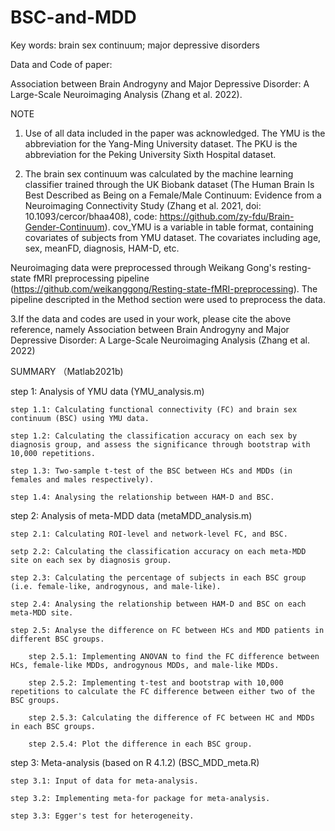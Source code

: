 # BSC-and-MDD

Key words: brain sex continuum; major depressive disorders

Data and Code of paper:

Association between Brain Androgyny and Major Depressive Disorder: A Large-Scale Neuroimaging Analysis (Zhang et al. 2022).

NOTE

1. Use of all data included in the paper was acknowledged. The YMU is the abbreviation for the Yang-Ming University dataset. The PKU is the abbreviation for the Peking University Sixth Hospital dataset.


2. The brain sex continuum was calculated by the machine learning classifier trained through the UK Biobank dataset (The Human Brain Is Best Described as Being on a Female/Male Continuum: Evidence from a Neuroimaging Connectivity Study (Zhang et al. 2021, doi: 10.1093/cercor/bhaa408), code: https://github.com/zy-fdu/Brain-Gender-Continuum). cov_YMU is a variable in table format, containing covariates of subjects from YMU dataset. The covariates including age, sex, meanFD, diagnosis, HAM-D, etc.

Neuroimaging data were preprocessed through Weikang Gong's resting-state fMRI preprocessing pipeline (https://github.com/weikanggong/Resting-state-fMRI-preprocessing). The pipeline descripted in the Method section were used to preprocess the data.

3.If the data and codes are used in your work, please cite the above reference, namely Association between Brain Androgyny and Major Depressive Disorder: A Large-Scale Neuroimaging Analysis (Zhang et al. 2022)

SUMMARY （Matlab2021b)

step 1: Analysis of YMU data (YMU_analysis.m)

    step 1.1: Calculating functional connectivity (FC) and brain sex continuum (BSC) using YMU data.
    
    step 1.2: Calculating the classification accuracy on each sex by diagnosis group, and assess the significance through bootstrap with 10,000 repetitions.
    
    step 1.3: Two-sample t-test of the BSC between HCs and MDDs (in females and males respectively).
    
    step 1.4: Analysing the relationship between HAM-D and BSC.

step 2: Analysis of meta-MDD data (metaMDD_analysis.m)

    step 2.1: Calculating ROI-level and network-level FC, and BSC.
    
    setp 2.2: Calculating the classification accuracy on each meta-MDD site on each sex by diagnosis group.
  
    step 2.3: Calculating the percentage of subjects in each BSC group (i.e. female-like, androgynous, and male-like).
    
    step 2.4: Analysing the relationship between HAM-D and BSC on each meta-MDD site.
    
    step 2.5: Analyse the difference on FC between HCs and MDD patients in different BSC groups.
        
        step 2.5.1: Implementing ANOVAN to find the FC difference between HCs, female-like MDDs, androgynous MDDs, and male-like MDDs.
        
        step 2.5.2: Implementing t-test and bootstrap with 10,000 repetitions to calculate the FC difference between either two of the BSC groups.
        
        step 2.5.3: Calculating the difference of FC between HC and MDDs in each BSC groups.
        
        step 2.5.4: Plot the difference in each BSC group.
        
step 3: Meta-analysis (based on R 4.1.2) (BSC_MDD_meta.R)
    
    step 3.1: Input of data for meta-analysis.
    
    step 3.2: Implementing meta-for package for meta-analysis.
    
    step 3.3: Egger's test for heterogeneity.


